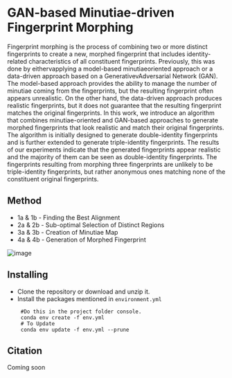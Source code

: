 # GAN-based Minutiae-driven Fingerprint Morphing

Fingerprint morphing is the process of combining two or more distinct fingerprints to create a new, morphed fingerprint that includes identity-related characteristics of all constituent fingerprints. Previously, this was done by eithervapplying a model-based minutiaeoriented approach or a data-driven approach based on a GenerativevAdversarial Network (GAN). The model-based approach provides the ability to manage the number of minutiae coming from the fingerprints, but the resulting fingerprint often appears unrealistic. On the other hand, the data-driven approach produces realistic fingerprints, but it does not guarantee that the resulting fingerprint matches the original fingerprints. In this work, we introduce an algorithm that combines minutiae-oriented and GAN-based approaches to generate morphed fingerprints that look realistic and match their original fingerprints. The algorithm is initially designed
to generate double-identity fingerprints and is further extended to generate triple-identity fingerprints. The results of our experiments indicate that the generated fingerprints appear realistic and the majority of them can be seen as double-identity fingerprints. The fingerprints resulting from morphing three fingerprints are unlikely to be triple-identity fingerprints, but rather anonymous ones matching none of the constituent original fingerprints.

## Method
* 1a & 1b - Finding the Best Alignment
* 2a & 2b - Sub-optimal Selection of Distinct Regions
* 3a & 3b - Creation of Minutiae Map
* 4a & 4b - Generation of Morphed Fingerprint

![image](https://github.com/user-attachments/assets/51146f8f-23ea-4540-8045-c425c729d961)


## Installing

* Clone the repository or download and unzip it.    
* Install the packages mentioned in `environment.yml`
   ```
    #Do this in the project folder console.
    conda env create -f env.yml
    # To Update
    conda env update -f env.yml --prune
  ```

## Citation
Coming soon
